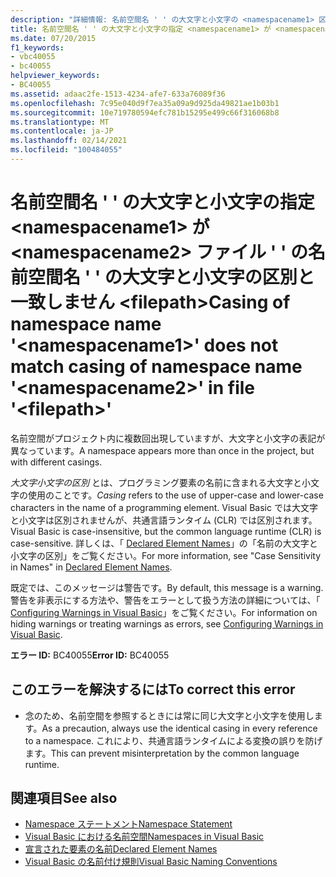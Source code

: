 ```yaml
---
description: "詳細情報: 名前空間名 ' ' の大文字と小文字の <namespacename1> 区別が <namespacename2> ファイル ' ' の名前空間名 ' ' の大文字と小文字の区別と一致しません <filepath>"
title: 名前空間名 ' ' の大文字と小文字の指定 <namespacename1> が <namespacename2> ファイル ' ' の名前空間名 ' ' の大文字と小文字の区別と一致しません <filepath>
ms.date: 07/20/2015
f1_keywords:
- vbc40055
- bc40055
helpviewer_keywords:
- BC40055
ms.assetid: adaac2fe-1513-4234-afe7-633a76089f36
ms.openlocfilehash: 7c95e040d9f7ea35a09a9d925da49821ae1b03b1
ms.sourcegitcommit: 10e719780594efc781b15295e499c66f316068b8
ms.translationtype: MT
ms.contentlocale: ja-JP
ms.lasthandoff: 02/14/2021
ms.locfileid: "100484055"
---
```

# <a name="casing-of-namespace-name-namespacename1-does-not-match-casing-of-namespace-name-namespacename2-in-file-filepath"></a><span data-ttu-id="7c601-103">名前空間名 ' ' の大文字と小文字の指定 \<namespacename1> が \<namespacename2> ファイル ' ' の名前空間名 ' ' の大文字と小文字の区別と一致しません \<filepath></span><span class="sxs-lookup"><span data-stu-id="7c601-103">Casing of namespace name '\<namespacename1>' does not match casing of namespace name '\<namespacename2>' in file '\<filepath>'</span></span>

<span data-ttu-id="7c601-104">名前空間がプロジェクト内に複数回出現していますが、大文字と小文字の表記が異なっています。</span><span class="sxs-lookup"><span data-stu-id="7c601-104">A namespace appears more than once in the project, but with different casings.</span></span>  
  
 <span data-ttu-id="7c601-105">*大文字小文字の区別* とは、プログラミング要素の名前に含まれる大文字と小文字の使用のことです。</span><span class="sxs-lookup"><span data-stu-id="7c601-105">*Casing* refers to the use of upper-case and lower-case characters in the name of a programming element.</span></span> <span data-ttu-id="7c601-106">Visual Basic では大文字と小文字は区別されませんが、共通言語ランタイム (CLR) では区別されます。</span><span class="sxs-lookup"><span data-stu-id="7c601-106">Visual Basic is case-insensitive, but the common language runtime (CLR) is case-sensitive.</span></span> <span data-ttu-id="7c601-107">詳しくは、「 [Declared Element Names](../programming-guide/language-features/declared-elements/declared-element-names.md)」の「名前の大文字と小文字の区別」をご覧ください。</span><span class="sxs-lookup"><span data-stu-id="7c601-107">For more information, see "Case Sensitivity in Names" in [Declared Element Names](../programming-guide/language-features/declared-elements/declared-element-names.md).</span></span>  
  
 <span data-ttu-id="7c601-108">既定では、このメッセージは警告です。</span><span class="sxs-lookup"><span data-stu-id="7c601-108">By default, this message is a warning.</span></span> <span data-ttu-id="7c601-109">警告を非表示にする方法や、警告をエラーとして扱う方法の詳細については、「 [Configuring Warnings in Visual Basic](/visualstudio/ide/configuring-warnings-in-visual-basic)」をご覧ください。</span><span class="sxs-lookup"><span data-stu-id="7c601-109">For information on hiding warnings or treating warnings as errors, see [Configuring Warnings in Visual Basic](/visualstudio/ide/configuring-warnings-in-visual-basic).</span></span>  
  
 <span data-ttu-id="7c601-110">**エラー ID:** BC40055</span><span class="sxs-lookup"><span data-stu-id="7c601-110">**Error ID:** BC40055</span></span>  
  
## <a name="to-correct-this-error"></a><span data-ttu-id="7c601-111">このエラーを解決するには</span><span class="sxs-lookup"><span data-stu-id="7c601-111">To correct this error</span></span>  
  
- <span data-ttu-id="7c601-112">念のため、名前空間を参照するときには常に同じ大文字と小文字を使用します。</span><span class="sxs-lookup"><span data-stu-id="7c601-112">As a precaution, always use the identical casing in every reference to a namespace.</span></span> <span data-ttu-id="7c601-113">これにより、共通言語ランタイムによる変換の誤りを防げます。</span><span class="sxs-lookup"><span data-stu-id="7c601-113">This can prevent misinterpretation by the common language runtime.</span></span>  
  
## <a name="see-also"></a><span data-ttu-id="7c601-114">関連項目</span><span class="sxs-lookup"><span data-stu-id="7c601-114">See also</span></span>

- [<span data-ttu-id="7c601-115">Namespace ステートメント</span><span class="sxs-lookup"><span data-stu-id="7c601-115">Namespace Statement</span></span>](../language-reference/statements/namespace-statement.md)
- [<span data-ttu-id="7c601-116">Visual Basic における名前空間</span><span class="sxs-lookup"><span data-stu-id="7c601-116">Namespaces in Visual Basic</span></span>](../programming-guide/program-structure/namespaces.md)
- [<span data-ttu-id="7c601-117">宣言された要素の名前</span><span class="sxs-lookup"><span data-stu-id="7c601-117">Declared Element Names</span></span>](../programming-guide/language-features/declared-elements/declared-element-names.md)
- [<span data-ttu-id="7c601-118">Visual Basic の名前付け規則</span><span class="sxs-lookup"><span data-stu-id="7c601-118">Visual Basic Naming Conventions</span></span>](../programming-guide/program-structure/naming-conventions.md)
